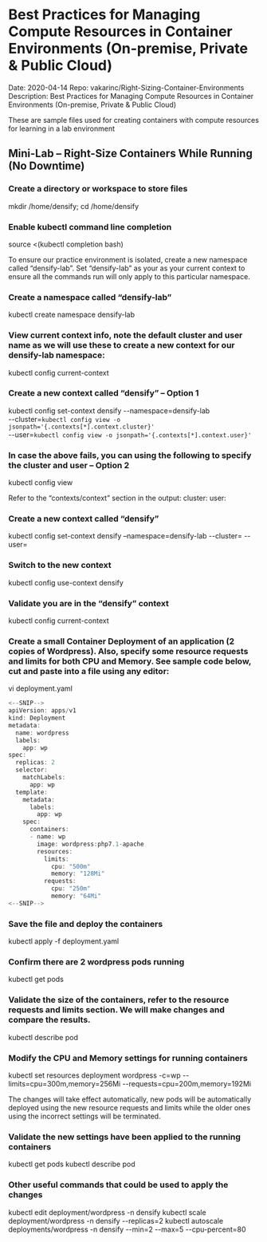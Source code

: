 # Best Practices for Managing Compute Resources in Container Environments (On-premise, Private & Public Cloud)

Date: 2020-04-14
Repo: vakarinc/Right-Sizing-Container-Environments
Description:
Best Practices for Managing Compute Resources in Container Environments (On-premise, Private & Public Cloud)

These are sample files used for creating containers with compute resources for learning in a lab environment 

## Mini-Lab – Right-Size Containers While Running (No Downtime)

### Create a directory or workspace to store files
mkdir /home/densify; cd /home/densify

### Enable kubectl command line completion
source <(kubectl completion bash)

To ensure our practice environment is isolated, create a new namespace called “densify-lab”.  Set “densify-lab” as your  as your current context to ensure all the commands run will only apply to this particular namespace.

### Create a namespace called “densify-lab”
kubectl create namespace densify-lab

### View current context info, note the default cluster and user name as we will use these to create a new context for our densify-lab namespace:
kubectl config current-context

### Create a new context called “densify” – Option 1
kubectl config set-context densify --namespace=densify-lab \
  --cluster=`kubectl config view -o jsonpath='{.contexts[*].context.cluster}'` \
  --user=`kubectl config view -o jsonpath='{.contexts[*].context.user}'`

### In case the above fails, you can using the following to specify the cluster and user – Option 2
kubectl config view

Refer to the “contexts/context” section in the output:
    cluster: <CLUSTER>
    user: <USERNAME>

### Create a new context called “densify”
kubectl config set-context densify –namespace=densify-lab --cluster=<CLUSTER> --user=<USER>

### Switch to the new context 
kubectl config use-context densify

### Validate you are in the “densify” context
kubectl config current-context
 
### Create a small Container Deployment of an application (2 copies of Wordpress).  Also, specify some resource requests and limits for both CPU and Memory.  See sample code below, cut and paste into a file using any editor: 
vi deployment.yaml

```` javascript
<--SNIP-->
apiVersion: apps/v1
kind: Deployment
metadata:
  name: wordpress
  labels:
    app: wp
spec:
  replicas: 2
  selector:
    matchLabels:
      app: wp
  template:
    metadata:
      labels:
        app: wp
    spec:
      containers:
      - name: wp
        image: wordpress:php7.1-apache
        resources:
          limits:
            cpu: "500m"
            memory: "128Mi"
          requests:
            cpu: "250m"
            memory: "64Mi"
<--SNIP-->
````

### Save the file and deploy the containers
kubectl apply -f deployment.yaml

### Confirm there are 2 wordpress pods running
kubectl get pods

### Validate the size of the containers, refer to the resource requests and limits section.  We will make changes and compare the results.
kubectl describe pod

### Modify the CPU and Memory settings for running containers
kubectl set resources deployment wordpress -c=wp --limits=cpu=300m,memory=256Mi --requests=cpu=200m,memory=192Mi

The changes will take effect automatically, new pods will be automatically deployed using the new resource requests and limits while the older ones using the incorrect settings will be terminated.

### Validate the new settings have been applied to the running containers
kubectl get pods
kubectl describe pod

### Other useful commands that could be used to apply the changes
kubectl edit deployment/wordpress -n densify
kubectl scale deployment/wordpress -n densify --replicas=2
kubectl autoscale deployments/wordpress -n densify --min=2 --max=5 --cpu-percent=80

